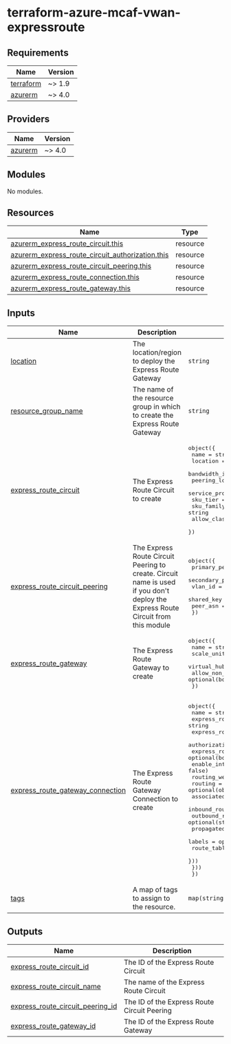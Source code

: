 # terraform-azure-mcaf-vwan-expressroute
<!-- BEGIN_TF_DOCS -->
## Requirements

| Name | Version |
|------|---------|
| <a name="requirement_terraform"></a> [terraform](#requirement\_terraform) | ~> 1.9 |
| <a name="requirement_azurerm"></a> [azurerm](#requirement\_azurerm) | ~> 4.0 |

## Providers

| Name | Version |
|------|---------|
| <a name="provider_azurerm"></a> [azurerm](#provider\_azurerm) | ~> 4.0 |

## Modules

No modules.

## Resources

| Name | Type |
|------|------|
| [azurerm_express_route_circuit.this](https://registry.terraform.io/providers/hashicorp/azurerm/latest/docs/resources/express_route_circuit) | resource |
| [azurerm_express_route_circuit_authorization.this](https://registry.terraform.io/providers/hashicorp/azurerm/latest/docs/resources/express_route_circuit_authorization) | resource |
| [azurerm_express_route_circuit_peering.this](https://registry.terraform.io/providers/hashicorp/azurerm/latest/docs/resources/express_route_circuit_peering) | resource |
| [azurerm_express_route_connection.this](https://registry.terraform.io/providers/hashicorp/azurerm/latest/docs/resources/express_route_connection) | resource |
| [azurerm_express_route_gateway.this](https://registry.terraform.io/providers/hashicorp/azurerm/latest/docs/resources/express_route_gateway) | resource |

## Inputs

| Name | Description | Type | Default | Required |
|------|-------------|------|---------|:--------:|
| <a name="input_location"></a> [location](#input\_location) | The location/region to deploy the Express Route Gateway | `string` | n/a | yes |
| <a name="input_resource_group_name"></a> [resource\_group\_name](#input\_resource\_group\_name) | The name of the resource group in which to create the Express Route Gateway | `string` | n/a | yes |
| <a name="input_express_route_circuit"></a> [express\_route\_circuit](#input\_express\_route\_circuit) | The Express Route Circuit to create | <pre>object({<br/>    name                     = string<br/>    location                 = string<br/>    bandwidth_in_mbps        = number<br/>    peering_location         = string<br/>    service_provider_name    = string<br/>    sku_tier                 = string<br/>    sku_family               = string<br/>    allow_classic_operations = optional(bool, false)<br/>  })</pre> | `null` | no |
| <a name="input_express_route_circuit_peering"></a> [express\_route\_circuit\_peering](#input\_express\_route\_circuit\_peering) | The Express Route Circuit Peering to create. Circuit name is used if you don't deploy the Express Route Circuit from this module | <pre>object({<br/>    primary_peer_address_prefix   = string<br/>    secondary_peer_address_prefix = string<br/>    vlan_id                       = number<br/>    shared_key                    = string<br/>    peer_asn                      = number<br/>  })</pre> | `null` | no |
| <a name="input_express_route_gateway"></a> [express\_route\_gateway](#input\_express\_route\_gateway) | The Express Route Gateway to create | <pre>object({<br/>    name                          = string<br/>    scale_units                   = string<br/>    virtual_hub_id                = string<br/>    allow_non_virtual_wan_traffic = optional(bool, false)<br/>  })</pre> | `null` | no |
| <a name="input_express_route_gateway_connection"></a> [express\_route\_gateway\_connection](#input\_express\_route\_gateway\_connection) | The Express Route Gateway Connection to create | <pre>object({<br/>    name                                 = string<br/>    express_route_gateway_id             = string<br/>    express_route_circuit_peering_id     = string<br/>    authorization_key                    = string<br/>    express_route_gateway_bypass_enabled = optional(bool, false)<br/>    enable_internet_security             = optional(bool, false)<br/>    routing_weight                       = optional(number, 0)<br/>    routing = optional(object({<br/>      associated_route_table_id = optional(string)<br/>      inbound_route_map_id      = optional(string)<br/>      outbound_route_map_id     = optional(string)<br/>      propagated_route_table    = optional(object({<br/>        labels          = optional(list(string))<br/>        route_table_ids = list(string)<br/>      }))<br/>    }))<br/>  })</pre> | `null` | no |
| <a name="input_tags"></a> [tags](#input\_tags) | A map of tags to assign to the resource. | `map(string)` | `{}` | no |

## Outputs

| Name | Description |
|------|-------------|
| <a name="output_express_route_circuit_id"></a> [express\_route\_circuit\_id](#output\_express\_route\_circuit\_id) | The ID of the Express Route Circuit |
| <a name="output_express_route_circuit_name"></a> [express\_route\_circuit\_name](#output\_express\_route\_circuit\_name) | The name of the Express Route Circuit |
| <a name="output_express_route_circuit_peering_id"></a> [express\_route\_circuit\_peering\_id](#output\_express\_route\_circuit\_peering\_id) | The ID of the Express Route Circuit Peering |
| <a name="output_express_route_gateway_id"></a> [express\_route\_gateway\_id](#output\_express\_route\_gateway\_id) | The ID of the Express Route Gateway |
<!-- END_TF_DOCS -->